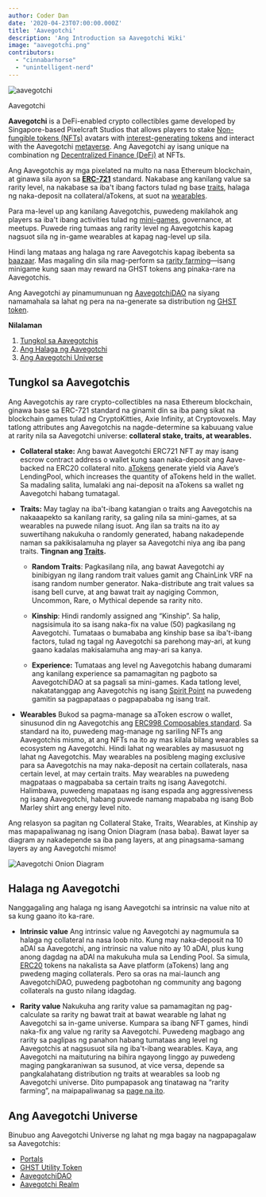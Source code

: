 ```yaml
---
author: Coder Dan
date: '2020-04-23T07:00:00.000Z'
title: 'Aavegotchi'
description: 'Ang Introduction sa Aavegotchi Wiki'
image: "aavegotchi.png"
contributors:
  - "cinnabarhorse"
  - "unintelligent-nerd"
---
```


<div class="headerImageContainer">
<img class="headerImage" src="/aavegotchi.png" alt="aavegotchi" />
<p class="headerImageText">Aavegotchi</p>
</div>

**Aavegotchi** is a DeFi-enabled crypto collectibles game developed by Singapore-based Pixelcraft Studios that allows players to stake [Non-fungible tokens (NFTs)](/glossary#non-fungible-token) avatars with [interest-generating tokens](/spirit-force) and interact with the Aavegotchi [metaverse](/metaverse). Ang Aavegotchi ay isang unique na combination ng [Decentralized Finance (DeFi)](/glossary#defi-101) at NFTs.

Ang Aavegotchis ay mga pixelated na multo na nasa Ethereum blockchain, at ginawa sila ayon sa [**ERC-721**](/glossary#erc-721) standard. Nakabase ang kanilang value sa rarity level, na nakabase sa iba't ibang factors tulad ng base [traits](/traits), halaga ng naka-deposit na collateral/aTokens, at suot na [wearables](/wearables).

Para ma-level up ang kanilang Aavegotchis, puwedeng makilahok ang players sa iba't ibang activities tulad ng [mini-games](/minigames), governance, at meetups. Puwede ring tumaas ang rarity level ng Aavegotchis kapag nagsuot sila ng in-game wearables at kapag nag-level up sila.

Hindi lang mataas ang halaga ng rare Aavegotchis kapag ibebenta sa [baazaar](/baazaar). Mas magaling din sila mag-perform sa [rarity farming](/rarity-farming)—isang minigame kung saan may reward na GHST tokens ang pinaka-rare na Aavegotchis.

Ang Aavegotchi ay pinamumunuan ng [AavegotchiDAO](/dao) na siyang namamahala sa lahat ng pera na na-generate sa distribution ng [GHST token](/ghst).

<div class="contentsBox">

**Nilalaman**

<ol>
<li><a href=#about-aavegotchis>Tungkol sa Aavegotchis</a></li>
<li><a href=#aavegotchi-value>Ang Halaga ng Aavegotchi</a></li>
<li><a href=#the-aavegotchi-universe>Ang Aavegotchi Universe</a></li>
</ol>

</div>

## Tungkol sa Aavegotchis
Ang Aavegotchis ay rare crypto-collectibles na nasa Ethereum blockchain, ginawa base sa ERC-721 standard na ginamit din sa iba pang sikat na blockchain games tulad ng CryptoKitties, Axie Infinity, at Cryptovoxels. May tatlong attributes ang Aavegotchis na nagde-determine sa kabuuang value at rarity nila sa Aavegotchi universe: **collateral stake, traits, at wearables.**

*  **Collateral stake:** Ang bawat Aavegotchi ERC721 NFT ay may isang escrow contract address o wallet kung saan naka-deposit ang Aave-backed na ERC20 collateral nito. [aTokens](/spirit-force) generate yield via Aave’s LendingPool, which increases the quantity of aTokens held in the wallet. Sa madaling salita, lumalaki ang nai-deposit na aTokens sa wallet ng Aavegotchi habang tumatagal.


*  **Traits:** May taglay na iba't-ibang katangian o traits ang Aavegotchis na nakaaapekto sa kanilang rarity, sa galing nila sa mini-games, at sa wearables na puwede nilang isuot. Ang ilan sa traits na ito ay suwertihang nakukuha o randomly generated, habang nakadepende naman sa pakikisalamuha ng player sa Aavegotchi niya ang iba pang traits. **Tingnan ang [Traits](/traits).**

    * **Random Traits**: Pagkasilang nila, ang bawat Aavegotchi ay binibigyan ng ilang random trait values gamit ang ChainLink VRF na isang random number generator. Naka-distribute ang trait values sa isang bell curve, at ang bawat trait ay nagiging Common, Uncommon, Rare, o Mythical depende sa rarity nito.

    *  **Kinship**: Hindi randomly assigned ang “Kinship”. Sa halip, nagsisimula ito sa isang naka-fix na value (50) pagkasilang ng Aavegotchi. Tumataas o bumababa ang kinship base sa iba't-ibang factors, tulad ng tagal ng Aavegotchi sa parehong may-ari, at kung gaano kadalas makisalamuha ang may-ari sa kanya.

    *  **Experience:** Tumataas ang level ng Aavegotchis habang dumarami ang kanilang experience sa pamamagitan ng pagboto sa AavegotchiDAO at sa pagsali sa mini-games. Kada tatlong level, nakatatanggap ang Aavegotchis ng isang [Spirit Point](/glossary#spirit-point) na puwedeng gamitin sa pagpapataas o pagpapababa ng isang trait.

* **Wearables** Bukod sa pagma-manage sa aToken escrow o wallet, sinusunod din ng Aavegotchis ang [ERC998 Composables standard](/glossary#erc-998). Sa standard na ito, puwedeng mag-manage ng sariling NFTs ang Aavegotchis mismo, at ang NFTs na ito ay mas kilala bilang wearables sa ecosystem ng Aavegotchi. Hindi lahat ng wearables ay masusuot ng lahat ng Aavegotchis. May wearables na posibleng maging exclusive para sa Aavegotchis na may naka-deposit na certain collaterals, nasa certain level, at may certain traits. May wearables na puwedeng magpataas o magpababa sa certain traits ng isang Aavegotchi. Halimbawa, puwedeng mapataas ng isang espada ang aggressiveness ng isang Aavegotchi, habang puwede namang mapababa ng isang Bob Marley shirt ang energy level nito.

Ang relasyon sa pagitan ng Collateral Stake, Traits, Wearables, at Kinship ay mas mapapaliwanag ng isang Onion Diagram (nasa baba). Bawat layer sa diagram ay nakadepende sa iba pang layers, at ang pinagsama-samang layers ay ang Aavegotchi mismo!

<img class = "bodyImage" src = "/introduction/aavegotchi-onion-diagram.png" alt = "Aavegotchi Onion Diagram" />

## Halaga ng Aavegotchi
Nanggagaling ang halaga ng isang Aavegotchi sa intrinsic na value nito at sa kung gaano ito ka-rare.

* **Intrinsic value** Ang intrinsic value ng Aavegotchi ay nagmumula sa halaga ng collateral na nasa loob nito. Kung may naka-deposit na 10 aDAI sa Aavegotchi, ang intrinsic na value nito ay 10 aDAI, plus kung anong dagdag na aDAI na makukuha mula sa Lending Pool. Sa simula, [ERC20](/glossary#erc-20) tokens na nakalista sa Aave platform (aTokens) lang ang pwedeng maging collaterals. Pero sa oras na mai-launch ang AavegotchiDAO, puwedeng pagbotohan ng community ang bagong collaterals na gusto nilang idagdag.

* **Rarity value** Nakukuha ang rarity value sa pamamagitan ng pag-calculate sa rarity ng bawat trait at bawat wearable ng lahat ng Aavegotchi sa in-game universe. Kumpara sa ibang NFT games, hindi naka-fix ang value ng rarity sa Aavegotchi. Puwedeng magbago ang rarity sa paglipas ng panahon habang tumataas ang level ng Aavegotchis at nagsusuot sila ng iba't-ibang wearables. Kaya, ang Aavegotchi na maituturing na bihira ngayong linggo ay puwedeng maging pangkaraniwan sa susunod, at vice versa, depende sa pangkalahatang distribution ng traits at wearables sa loob ng Aavegotchi universe. Dito pumpapasok ang tinatawag na “rarity farming”, na maipapaliwanag sa [page na ito](/rarity-farming).

## Ang Aavegotchi Universe
Binubuo ang Aavegotchi Universe ng lahat ng mga bagay na nagpapagalaw sa Aavegotchis:
* [Portals](/portals)
* [GHST Utility Token](/ghst)
* [AavegotchiDAO](/dao)
* [Aavegotchi Realm](/metaverse)